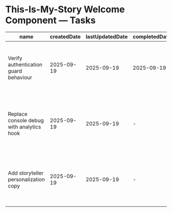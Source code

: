 # This-Is-My-Story Welcome Component — Tasks

| name                                      | createdDate | lastUpdatedDate | completedDate | status   | description                                                                                   |
| ----------------------------------------- | ----------- | --------------- | ------------- | -------- | --------------------------------------------------------------------------------------------- |
| Verify authentication guard behaviour     | 2025-09-19  | 2025-09-19      | 2025-09-19    | complete | Confirmed the welcome card only renders for signed-in storytellers and surfaces error states. |
| Replace console debug with analytics hook | 2025-09-19  | 2025-09-19      | -             | todo     | Pipe auth context changes into structured logging instead of raw `console.debug` statements.  |
| Add storyteller personalization copy      | 2025-09-19  | 2025-09-19      | -             | todo     | Expand the component with contextual prompts and resource links tailored to storytellers.     |
